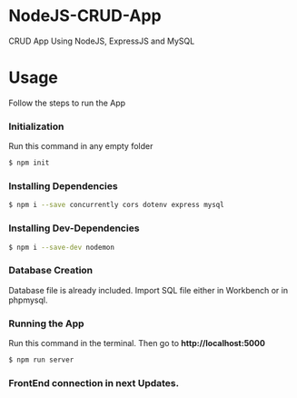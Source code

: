 # NodeJS-CRUD-App

CRUD App Using NodeJS, ExpressJS and MySQL

# Usage

Follow the steps to run the App

### Initialization

Run this command in any empty folder

```sh
$ npm init
```

### Installing Dependencies

```sh
$ npm i --save concurrently cors dotenv express mysql
```

### Installing Dev-Dependencies

```sh
$ npm i --save-dev nodemon
```

### Database Creation

Database file is already included. Import SQL file either in Workbench or in phpmysql.

### Running the App

Run this command in the terminal. Then go to <b>http://localhost:5000</b>

```sh
$ npm run server
```

### FrontEnd connection in next Updates.
